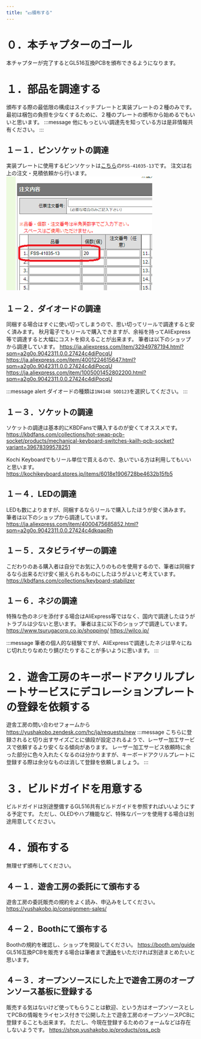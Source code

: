 ```yaml
---
title: "💴頒布する"
---
```


# ０．本チャプターのゴール

本チャプターが完了するとGL516互換PCBを頒布できるようになります。

# １．部品を調達する

頒布する際の最低限の構成はスイッチプレートと実装プレートの２種のみです。
最初は梱包の負担を少なくするために、２種のプレートの頒布から始めるでもいいと思います。
:::message
他にもっといい調達先を知っている方は是非情報共有ください。
:::

## １－１．ピンソケットの調達
実装プレートに使用するピンソケットは[こちら](https://hirosugi.co.jp/products/N/FSS-41.html)の```FSS-41035-13```です。
注文は右上の注文・見積依頼から行います。
![](/images/gl516design/11-1_parts-1.png)

## １－２．ダイオードの調達
同梱する場合はすぐに使い切ってしまうので、思い切ってリールで調達すると安く済みます。
秋月電子でもリールで購入できますが、余裕を持ってAliExpress等で調達すると大幅にコストを抑えることが出来ます。
筆者は以下のショップから調達しています。
https://ja.aliexpress.com/item/32949787194.html?spm=a2g0o.9042311.0.0.27424c4diPocqU
https://ja.aliexpress.com/item/4001224615647.html?spm=a2g0o.9042311.0.0.27424c4diPocqU
https://ja.aliexpress.com/item/1005001452802200.html?spm=a2g0o.9042311.0.0.27424c4diPocqU

:::message alert
ダイオードの種類は```1N4148 SOD123```を選択してください。
:::

## １－３．ソケットの調達
ソケットの調達は基本的にKBDFansで購入するのが安くてオススメです。
https://kbdfans.com/collections/hot-swap-pcb-socket/products/mechanical-keyboard-switches-kailh-pcb-socket?variant=39678399578251

Kochi Keyboardでもリール単位で買えるので、急いでいる方は利用してもいいと思います。
https://kochikeyboard.stores.jp/items/6018e1906728be4632b15fb5

## １－４．LEDの調達
LEDも数によりますが、同梱するならリールで購入したほうが安く済みます。
筆者は以下のショップから調達しています。
https://ja.aliexpress.com/item/4000475685852.html?spm=a2g0o.9042311.0.0.27424c4dkqapRh

## １－５．スタビライザーの調達
こだわりのある購入者は自分でお気に入りのものを使用するので、筆者は同梱するなら出来るだけ安く揃えられるものにしたほうがよいと考えています。
https://kbdfans.com/collections/keyboard-stabilizer

## １－６．ネジの調達
特殊な色のネジを添付する場合はAliExpress等ではなく、国内で調達したほうがトラブルは少ないと思います。
筆者は主に以下のショップで調達しています。
https://www.tsurugacorp.co.jp/shopping/
https://wilco.jp/

:::message
筆者の個人的な経験ですが、AliExpressで調達したネジは早々にねじ切れたりなめたり錆びたりすることが多いように思います。
:::

# ２．遊舎工房のキーボードアクリルプレートサービスにデコレーションプレートの登録を依頼する

遊舎工房の問い合わせフォームから
https://yushakobo.zendesk.com/hc/ja/requests/new
:::message
こちらに登録されると切り出すサイズごとに値段が設定されるようで、レーザー加工サービスで依頼するより安くなる傾向があります。
レーザー加工サービス依頼時に余った部分に色々入れたくなるのは分かりますが、キーボードアクリルプレートに登録する際は余分なものは消して登録を依頼しましょう。
:::

# ３．ビルドガイドを用意する

ビルドガイドは別途整備するGL516共有ビルドガイドを参照すればいいようにする予定です。
ただし、OLEDやハブ機能など、特殊なパーツを使用する場合は別途用意してください。

# ４．頒布する

無理せず頒布してください。

## ４－１．遊舎工房の委託にて頒布する

遊舎工房の委託販売の規約をよく読み、申込みをしてください。
https://yushakobo.jp/consignmen-sales/

## ４－２．Boothにて頒布する

Boothの規約を確認し、ショップを開設してください。
https://booth.pm/guide
GL516互換PCBを販売する場合は筆者まで[連絡](https://salicylic-acid3.hatenablog.com/entry/welcome-discord)をいただければ別途まとめたいと思います。

## ４－３．オープンソースにした上で遊舎工房のオープンソース基板に登録する

販売する気はないけど使ってもらうことは歓迎、という方はオープンソースとしてPCBの情報をライセンス付きで公開した上で遊舎工房のオープンソースPCBに登録することも出来ます。
ただし、今現在登録するためのフォームなどは存在しないようです。
https://shop.yushakobo.jp/products/oss_pcb
